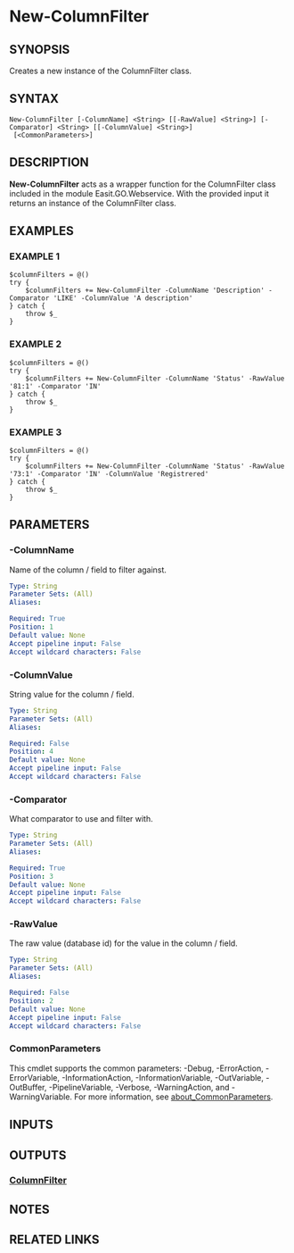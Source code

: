 # New-ColumnFilter

## SYNOPSIS
Creates a new instance of the ColumnFilter class.

## SYNTAX

```
New-ColumnFilter [-ColumnName] <String> [[-RawValue] <String>] [-Comparator] <String> [[-ColumnValue] <String>]
 [<CommonParameters>]
```

## DESCRIPTION
**New-ColumnFilter** acts as a wrapper function for the ColumnFilter class included in the module Easit.GO.Webservice.
With the provided input it returns an instance of the ColumnFilter class.

## EXAMPLES

### EXAMPLE 1
```
$columnFilters = @()
try {
    $columnFilters += New-ColumnFilter -ColumnName 'Description' -Comparator 'LIKE' -ColumnValue 'A description'
} catch {
    throw $_
}
```

### EXAMPLE 2
```
$columnFilters = @()
try {
    $columnFilters += New-ColumnFilter -ColumnName 'Status' -RawValue '81:1' -Comparator 'IN'
} catch {
    throw $_
}
```

### EXAMPLE 3
```
$columnFilters = @()
try {
    $columnFilters += New-ColumnFilter -ColumnName 'Status' -RawValue '73:1' -Comparator 'IN' -ColumnValue 'Registrered'
} catch {
    throw $_
}
```

## PARAMETERS

### -ColumnName
Name of the column / field to filter against.

```yaml
Type: String
Parameter Sets: (All)
Aliases:

Required: True
Position: 1
Default value: None
Accept pipeline input: False
Accept wildcard characters: False
```

### -ColumnValue
String value for the column / field.

```yaml
Type: String
Parameter Sets: (All)
Aliases:

Required: False
Position: 4
Default value: None
Accept pipeline input: False
Accept wildcard characters: False
```

### -Comparator
What comparator to use and filter with.

```yaml
Type: String
Parameter Sets: (All)
Aliases:

Required: True
Position: 3
Default value: None
Accept pipeline input: False
Accept wildcard characters: False
```

### -RawValue
The raw value (database id) for the value in the column / field.

```yaml
Type: String
Parameter Sets: (All)
Aliases:

Required: False
Position: 2
Default value: None
Accept pipeline input: False
Accept wildcard characters: False
```

### CommonParameters
This cmdlet supports the common parameters: -Debug, -ErrorAction, -ErrorVariable, -InformationAction, -InformationVariable, -OutVariable, -OutBuffer, -PipelineVariable, -Verbose, -WarningAction, and -WarningVariable. For more information, see [about_CommonParameters](http://go.microsoft.com/fwlink/?LinkID=113216).

## INPUTS

## OUTPUTS

### [ColumnFilter](https://docs.easitgo.com/techspace/psmodules/gowebservice/abouttopics/columnfilter/)
## NOTES

## RELATED LINKS
